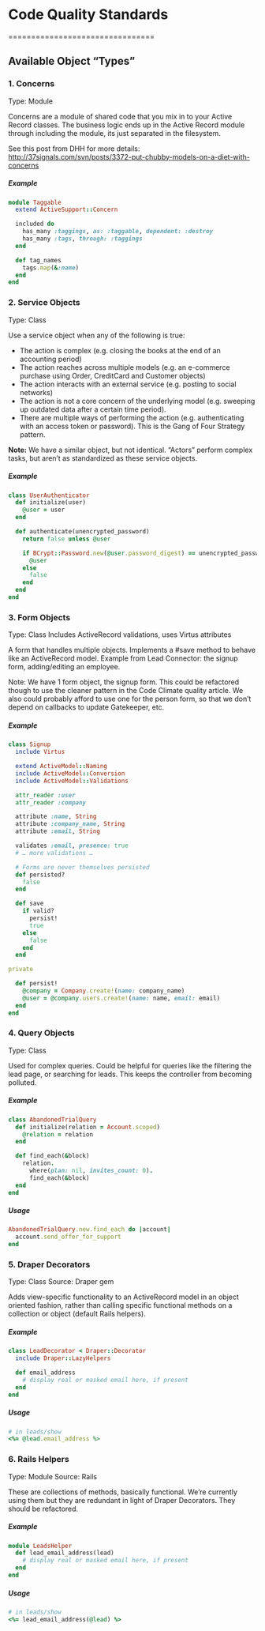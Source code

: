 # Code Quality Standards
================================

## Available Object “Types”

### 1. Concerns
Type: Module

Concerns are a module of shared code that you mix in to your Active Record classes.  The business logic ends up in the Active Record module through including the module, its just separated in the filesystem.

See this post from DHH for more details: http://37signals.com/svn/posts/3372-put-chubby-models-on-a-diet-with-concerns

##### Example
```ruby
module Taggable
  extend ActiveSupport::Concern

  included do
    has_many :taggings, as: :taggable, dependent: :destroy
    has_many :tags, through: :taggings 
  end

  def tag_names
    tags.map(&:name)
  end
end
```

### 2. Service Objects
Type: Class

Use a service object when any of the following is true:

* The action is complex (e.g. closing the books at the end of an accounting period)
* The action reaches across multiple models (e.g. an e-commerce purchase using Order, CreditCard and Customer objects)
* The action interacts with an external service (e.g. posting to social networks)
* The action is not a core concern of the underlying model (e.g. sweeping up outdated data after a certain time period).
* There are multiple ways of performing the action (e.g. authenticating with an access token or password). This is the Gang of Four Strategy pattern.

**Note:** We have a similar object, but not identical.  “Actors” perform complex tasks, but aren’t as standardized as these service objects.

##### Example
```ruby
class UserAuthenticator
  def initialize(user)
    @user = user
  end

  def authenticate(unencrypted_password)
    return false unless @user

    if BCrypt::Password.new(@user.password_digest) == unencrypted_password
      @user
    else
      false
    end
  end
end
```

### 3. Form Objects
Type: Class
Includes ActiveRecord validations, uses Virtus attributes

A form that handles multiple objects.  Implements a #save method to behave like an ActiveRecord model.  Example from Lead Connector: the signup form, adding/editing an employee.

Note:  We have 1 form object, the signup form.  This could be refactored though to use the cleaner pattern in the Code Climate quality article.  We also could probably afford to use one for the person form, so that we don’t depend on callbacks to update Gatekeeper, etc.

##### Example
```ruby
class Signup
  include Virtus

  extend ActiveModel::Naming
  include ActiveModel::Conversion
  include ActiveModel::Validations

  attr_reader :user
  attr_reader :company

  attribute :name, String
  attribute :company_name, String
  attribute :email, String

  validates :email, presence: true
  # … more validations …

  # Forms are never themselves persisted
  def persisted?
    false
  end

  def save
    if valid?
      persist!
      true
    else
      false
    end
  end

private

  def persist!
    @company = Company.create!(name: company_name)
    @user = @company.users.create!(name: name, email: email)
  end
end
```

### 4. Query Objects
Type: Class

Used for complex queries.  Could be helpful for queries like the filtering the lead page, or searching for leads.  This keeps the controller from becoming polluted.

##### Example
```ruby
class AbandonedTrialQuery
  def initialize(relation = Account.scoped)
    @relation = relation
  end

  def find_each(&block)
    relation.
      where(plan: nil, invites_count: 0).
      find_each(&block)
  end
end
```
##### Usage
```ruby
AbandonedTrialQuery.new.find_each do |account|
  account.send_offer_for_support
end
```

### 5. Draper Decorators
Type: Class
Source: Draper gem

Adds view-specific functionality to an ActiveRecord model in an object oriented fashion, rather than calling specific functional methods on a collection or object (default Rails helpers).

##### Example
```ruby
class LeadDecorator < Draper::Decorator
  include Draper::LazyHelpers

  def email_address
    # display real or masked email here, if present
  end
end
```

##### Usage
```ruby
# in leads/show
<%= @lead.email_address %>
```

### 6. Rails Helpers
Type: Module
Source: Rails

These are collections of methods, basically functional.  We’re currently using them but they are redundant in light of Draper Decorators.  They should be refactored.

##### Example
```ruby
module LeadsHelper
  def lead_email_address(lead)
    # display real or masked email here, if present
  end
end
```

##### Usage
```ruby
# in leads/show
<%= lead_email_address(@lead) %>
```

